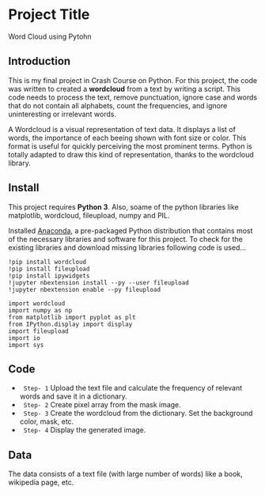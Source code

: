 # Project Title
Word Cloud using Pytohn

## Introduction
This is my final project in Crash Course on Python. For this project, the code was written to created a **wordcloud** from a text by writing a script. This code needs to process the text, remove punctuation, ignore case and words that do not contain all alphabets, count the frequencies, and ignore uninteresting or irrelevant words.

A Wordcloud is a visual representation of text data. It displays a list of words, the importance of each beeing shown with font size or color. This format is useful for quickly perceiving the most prominent terms. Python is totally adapted to draw this kind of representation, thanks to the wordcloud library.

## Install
This project requires **Python 3**. Also, soame of the python libraries like matplotlib, wordcloud, fileupload, numpy and PIL.

Installed [Anaconda](https://www.anaconda.com/products/individual), a pre-packaged Python distribution that contains most of the necessary libraries and software for this project. To check for the existing libraries and download missing libraries following code is used...
```
!pip install wordcloud
!pip install fileupload
!pip install ipywidgets
!jupyter nbextension install --py --user fileupload
!jupyter nbextension enable --py fileupload

import wordcloud
import numpy as np
from matplotlib import pyplot as plt
from IPython.display import display
import fileupload
import io
import sys
```

## Code
* ``` Step- 1``` Upload the text file and calculate the frequency of relevant words and save it in a dictionary.
* ``` Step- 2``` Create pixel array from the mask image.
* ``` Step- 3``` Create the wordcloud from the dictionary. Set the background color, mask, etc.
* ``` Step- 4``` Display the generated image.

## Data
The data consists of a text file (with large number of words) like a book, wikipedia page, etc.
